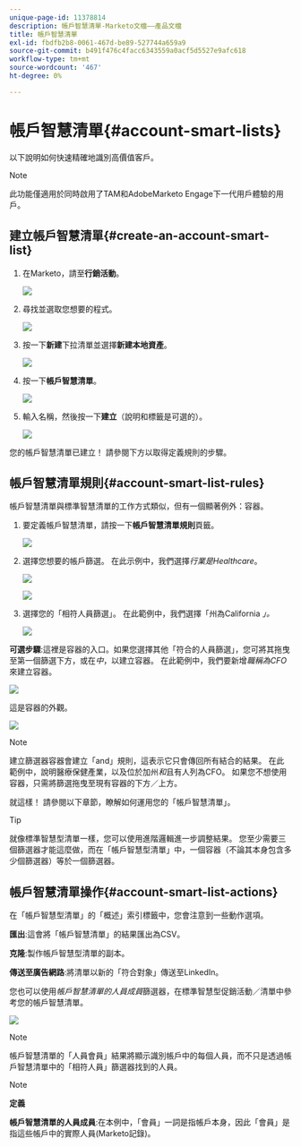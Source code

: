 ```yaml
---
unique-page-id: 11378814
description: 帳戶智慧清單-Marketo文檔——產品文檔
title: 帳戶智慧清單
exl-id: fbdfb2b8-0061-467d-be89-527744a659a9
source-git-commit: b491f476c4facc6343559a0acf5d5527e9afc618
workflow-type: tm+mt
source-wordcount: '467'
ht-degree: 0%

---
```


# 帳戶智慧清單{#account-smart-lists}

以下說明如何快速精確地識別高價值客戶。

>[!NOTE]
>
>此功能僅適用於同時啟用了TAM和AdobeMarketo Engage下一代用戶體驗的用戶。

## 建立帳戶智慧清單{#create-an-account-smart-list}

1. 在Marketo，請至&#x200B;**行銷活動**。

   ![](assets/account-smart-lists-1.png)

1. 尋找並選取您想要的程式。

   ![](assets/account-smart-lists-2.png)

1. 按一下&#x200B;**新建**&#x200B;下拉清單並選擇&#x200B;**新建本地資產**。

   ![](assets/account-smart-lists-3.png)

1. 按一下&#x200B;**帳戶智慧清單**。

   ![](assets/account-smart-lists-4.png)

1. 輸入名稱，然後按一下&#x200B;**建立**（說明和標籤是可選的）。

   ![](assets/account-smart-lists-5.png)

您的帳戶智慧清單已建立！ 請參閱下方以取得定義規則的步驟。

## 帳戶智慧清單規則{#account-smart-list-rules}

帳戶智慧清單與標準智慧清單的工作方式類似，但有一個顯著例外：容器。

1. 要定義帳戶智慧清單，請按一下&#x200B;**帳戶智慧清單規則**&#x200B;頁籤。

   ![](assets/account-smart-lists-6.png)

1. 選擇您想要的帳戶篩選。 在此示例中，我們選擇&#x200B;_行業是Healthcare_。

   ![](assets/account-smart-lists-7.png)

   ![](assets/account-smart-lists-8.png)

1. 選擇您的「相符人員篩選」。 在此範例中，我們選擇「州為California _」。_

   ![](assets/account-smart-lists-9.png)

**可選步驟**:這裡是容器的入口。如果您選擇其他「符合的人員篩選」，您可將其拖曳至第一個篩選下方，或在&#x200B;_中_，以建立容器。 在此範例中，我們要新增&#x200B;_職稱為CFO_&#x200B;來建立容器。

![](assets/account-smart-lists-10.png)

這是容器的外觀。

![](assets/account-smart-lists-11.png)

>[!NOTE]
>
>建立篩選器容器會建立「and」規則，這表示它只會傳回所有結合的結果。 在此範例中，說明醫療保健產業，以及位於加州&#x200B;_和_&#x200B;且有人列為CFO。 如果您不想使用容器，只需將篩選拖曳至現有容器的下方／上方。

就這樣！ 請參閱以下章節，瞭解如何運用您的「帳戶智慧清單」。

>[!TIP]
>
>就像標準智慧型清單一樣，您可以使用進階邏輯進一步調整結果。 您至少需要三個篩選器才能這麼做，而在「帳戶智慧型清單」中，一個容器（不論其本身包含多少個篩選器）等於一個篩選器。

## 帳戶智慧清單操作{#account-smart-list-actions}

在「帳戶智慧型清單」的「概述」索引標籤中，您會注意到一些動作選項。

**匯出**:這會將「帳戶智慧清單」的結果匯出為CSV。

**克隆**:製作帳戶智慧型清單的副本。

**傳送至廣告網路**:將清單以新的「符合對象」傳送至LinkedIn。

您也可以使用&#x200B;_帳戶智慧清單的人員成員_&#x200B;篩選器，在標準智慧型促銷活動／清單中參考您的帳戶智慧清單。

![](assets/account-smart-lists-12.png)

>[!NOTE]
>
>帳戶智慧清單的「人員會員」結果將顯示識別帳戶中的每個人員，而不只是透過帳戶智慧清單中的「相符人員」篩選器找到的人員。

>[!NOTE]
>
>**定義**
>
>**帳戶智慧清單的人員成員**:在本例中，「會員」一詞是指帳戶本身，因此「會員」是指這些帳戶中的實際人員(Marketo記錄)。
